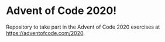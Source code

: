 # Advent of Code 2020!

Repository to take part in the Advent of Code 2020 exercises at https://adventofcode.com/2020.
